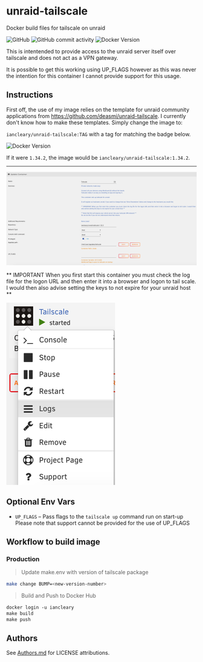 # unraid-tailscale

Docker build files for tailscale on unraid

![GitHub](https://img.shields.io/github/license/iancleary/unraid-tailscale)
![GitHub commit activity](https://img.shields.io/github/commit-activity/y/iancleary/unraid-tailscale)
![Docker Version](https://img.shields.io/docker/v/iancleary/unraid-tailscale)


This is intentended to provide access to the unraid server itself over tailscale and does not act as a VPN gateway.

It is possible to get this working using UP_FLAGS however as this was never the intention for this container I cannot provide
support for this usage.

## Instructions

First off, the use of my image relies  on the template for unraid community applications from <https://github.com/deasmi/unraid-tailscale>. I currently don't know how to make these templates.  Simply change the image to:

`iancleary/unraid-tailscale:TAG` with a tag for matching the badge below.

![Docker Version](https://img.shields.io/docker/v/iancleary/unraid-tailscale)

If it were `1.34.2`, the image would be `iancleary/unraid-tailscale:1.34.2`.

----

![Unraid Docker Template Screenshot](images/Unraid_Template_deasmi_unraid-tailscale.png)

** IMPORTANT When you first start this container you must check the log file for the logon URL and then enter it into a browser and logon to tail scale. I would then also advise setting the keys to not expire for your unraid host **

![Unraid Docker Logs Screenshot](images/Unriad-Tailscale-Logs.png)

## Optional Env Vars

- `UP_FLAGS` &ndash; Pass flags to the `tailscale up` command run on start-up
Please note that support cannot be provided for the use of UP_FLAGS


## Workflow to build image

### Production

> Update make.env with version of tailscale package

```bash
make change BUMP=<new-version-number>
```

> Build and Push to Docker Hub

```
docker login -u iancleary
make build
make push
```

## Authors

See [Authors.md](Authors.md) for LICENSE attributions.
